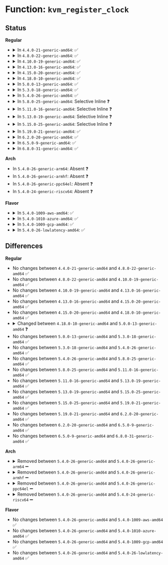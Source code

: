 # Function: <code>kvm_register_clock</code>

## Status
<b>Regular</b>
<ul>
<li>
<details>
<summary>In <code>4.4.0-21-generic-amd64</code>: ✅</summary>

```c
int kvm_register_clock(char * txt)
```

```json
{
  "name": "kvm_register_clock",
  "collision_type": "Unique Global",
  "inline_type": "No",
  "funcs": [
    {
      "addr": 18446744071579255744,
      "name": "kvm_register_clock",
      "external": true,
      "loc": "arch/x86/kernel/kvmclock.c:180",
      "file": "arch/x86/kernel/kvmclock.c",
      "inline": "seen, unknown",
      "caller_inline": [],
      "caller_func": [
        "arch/x86/kernel/kvmclock.c:kvm_restore_sched_clock_state",
        "arch/x86/kernel/kvmclock.c:kvmclock_init"
      ]
    }
  ],
  "symbols": [
    {
      "addr": 18446744071579255744,
      "name": "kvm_register_clock",
      "section": ".text",
      "bind": "STB_GLOBAL",
      "size": 125
    }
  ]
}
```
</details>
</li>
<li>
<details>
<summary>In <code>4.8.0-22-generic-amd64</code>: ✅</summary>

```c
int kvm_register_clock(char * txt)
```

```json
{
  "name": "kvm_register_clock",
  "collision_type": "Unique Global",
  "inline_type": "No",
  "funcs": [
    {
      "addr": 18446744071579254832,
      "name": "kvm_register_clock",
      "external": true,
      "loc": "arch/x86/kernel/kvmclock.c:185",
      "file": "arch/x86/kernel/kvmclock.c",
      "inline": "seen, unknown",
      "caller_inline": [],
      "caller_func": [
        "arch/x86/kernel/kvmclock.c:kvmclock_init",
        "arch/x86/kernel/kvmclock.c:kvm_restore_sched_clock_state"
      ]
    }
  ],
  "symbols": [
    {
      "addr": 18446744071579254832,
      "name": "kvm_register_clock",
      "section": ".text",
      "bind": "STB_GLOBAL",
      "size": 173
    }
  ]
}
```
</details>
</li>
<li>
<details>
<summary>In <code>4.10.0-19-generic-amd64</code>: ✅</summary>

```c
int kvm_register_clock(char * txt)
```

```json
{
  "name": "kvm_register_clock",
  "collision_type": "Unique Global",
  "inline_type": "No",
  "funcs": [
    {
      "addr": 18446744071579268400,
      "name": "kvm_register_clock",
      "external": true,
      "loc": "arch/x86/kernel/kvmclock.c:185",
      "file": "arch/x86/kernel/kvmclock.c",
      "inline": "seen, unknown",
      "caller_inline": [],
      "caller_func": [
        "arch/x86/kernel/kvmclock.c:kvmclock_init",
        "arch/x86/kernel/kvmclock.c:kvm_restore_sched_clock_state"
      ]
    }
  ],
  "symbols": [
    {
      "addr": 18446744071579268400,
      "name": "kvm_register_clock",
      "section": ".text",
      "bind": "STB_GLOBAL",
      "size": 173
    }
  ]
}
```
</details>
</li>
<li>
<details>
<summary>In <code>4.13.0-16-generic-amd64</code>: ✅</summary>

```c
int kvm_register_clock(char * txt)
```

```json
{
  "name": "kvm_register_clock",
  "collision_type": "Unique Global",
  "inline_type": "No",
  "funcs": [
    {
      "addr": 18446744071579265024,
      "name": "kvm_register_clock",
      "external": true,
      "loc": "arch/x86/kernel/kvmclock.c:189",
      "file": "arch/x86/kernel/kvmclock.c",
      "inline": "seen, unknown",
      "caller_inline": [],
      "caller_func": [
        "arch/x86/kernel/kvmclock.c:kvmclock_init",
        "arch/x86/kernel/kvmclock.c:kvm_restore_sched_clock_state"
      ]
    }
  ],
  "symbols": [
    {
      "addr": 18446744071579265024,
      "name": "kvm_register_clock",
      "section": ".text",
      "bind": "STB_GLOBAL",
      "size": 173
    }
  ]
}
```
</details>
</li>
<li>
<details>
<summary>In <code>4.15.0-20-generic-amd64</code>: ✅</summary>

```c
int kvm_register_clock(char * txt)
```

```json
{
  "name": "kvm_register_clock",
  "collision_type": "Unique Global",
  "inline_type": "No",
  "funcs": [
    {
      "addr": 18446744071579281872,
      "name": "kvm_register_clock",
      "external": true,
      "loc": "arch/x86/kernel/kvmclock.c:184",
      "file": "arch/x86/kernel/kvmclock.c",
      "inline": "seen, unknown",
      "caller_inline": [],
      "caller_func": [
        "arch/x86/kernel/kvmclock.c:kvmclock_init",
        "arch/x86/kernel/kvmclock.c:kvm_restore_sched_clock_state"
      ]
    }
  ],
  "symbols": [
    {
      "addr": 18446744071579281872,
      "name": "kvm_register_clock",
      "section": ".text",
      "bind": "STB_GLOBAL",
      "size": 173
    }
  ]
}
```
</details>
</li>
<li>
<details>
<summary>In <code>4.18.0-10-generic-amd64</code>: ✅</summary>

```c
int kvm_register_clock(char * txt)
```

```json
{
  "name": "kvm_register_clock",
  "collision_type": "Unique Global",
  "inline_type": "No",
  "funcs": [
    {
      "addr": 18446744071579293360,
      "name": "kvm_register_clock",
      "external": true,
      "loc": "arch/x86/kernel/kvmclock.c:185",
      "file": "arch/x86/kernel/kvmclock.c",
      "inline": "seen, unknown",
      "caller_inline": [],
      "caller_func": [
        "arch/x86/kernel/kvmclock.c:kvmclock_init",
        "arch/x86/kernel/kvmclock.c:kvm_restore_sched_clock_state"
      ]
    }
  ],
  "symbols": [
    {
      "addr": 18446744071579293360,
      "name": "kvm_register_clock",
      "section": ".text",
      "bind": "STB_GLOBAL",
      "size": 175
    }
  ]
}
```
</details>
</li>
<li>
<details>
<summary>In <code>5.0.0-13-generic-amd64</code>: ✅</summary>

```c
void kvm_register_clock(char * txt)
```

```json
{
  "name": "kvm_register_clock",
  "collision_type": "Unique Static",
  "inline_type": "No",
  "funcs": [
    {
      "addr": 18446744071579318080,
      "name": "kvm_register_clock",
      "external": false,
      "loc": "arch/x86/kernel/kvmclock.c:171",
      "file": "arch/x86/kernel/kvmclock.c",
      "inline": "seen, unknown",
      "caller_inline": [],
      "caller_func": [
        "arch/x86/kernel/kvmclock.c:kvmclock_init",
        "arch/x86/kernel/kvmclock.c:kvm_setup_secondary_clock",
        "arch/x86/kernel/kvmclock.c:kvm_restore_sched_clock_state"
      ]
    }
  ],
  "symbols": [
    {
      "addr": 18446744071579318080,
      "name": "kvm_register_clock",
      "section": ".text",
      "bind": "STB_LOCAL",
      "size": 84
    }
  ]
}
```
</details>
</li>
<li>
<details>
<summary>In <code>5.3.0-18-generic-amd64</code>: ✅</summary>

```c
void kvm_register_clock(char * txt)
```

```json
{
  "name": "kvm_register_clock",
  "collision_type": "Unique Static",
  "inline_type": "No",
  "funcs": [
    {
      "addr": 18446744071579333312,
      "name": "kvm_register_clock",
      "external": false,
      "loc": "arch/x86/kernel/kvmclock.c:171",
      "file": "arch/x86/kernel/kvmclock.c",
      "inline": "seen, unknown",
      "caller_inline": [],
      "caller_func": [
        "arch/x86/kernel/kvmclock.c:kvmclock_init",
        "arch/x86/kernel/kvmclock.c:kvm_setup_secondary_clock",
        "arch/x86/kernel/kvmclock.c:kvm_restore_sched_clock_state"
      ]
    }
  ],
  "symbols": [
    {
      "addr": 18446744071579333312,
      "name": "kvm_register_clock",
      "section": ".text",
      "bind": "STB_LOCAL",
      "size": 83
    }
  ]
}
```
</details>
</li>
<li>
<details>
<summary>In <code>5.4.0-26-generic-amd64</code>: ✅</summary>

```c
void kvm_register_clock(char * txt)
```

```json
{
  "name": "kvm_register_clock",
  "collision_type": "Unique Static",
  "inline_type": "No",
  "funcs": [
    {
      "addr": 18446744071579337552,
      "name": "kvm_register_clock",
      "external": false,
      "loc": "arch/x86/kernel/kvmclock.c:171",
      "file": "arch/x86/kernel/kvmclock.c",
      "inline": "seen, unknown",
      "caller_inline": [],
      "caller_func": [
        "arch/x86/kernel/kvmclock.c:kvmclock_init",
        "arch/x86/kernel/kvmclock.c:kvm_setup_secondary_clock",
        "arch/x86/kernel/kvmclock.c:kvm_restore_sched_clock_state"
      ]
    }
  ],
  "symbols": [
    {
      "addr": 18446744071579337552,
      "name": "kvm_register_clock",
      "section": ".text",
      "bind": "STB_LOCAL",
      "size": 83
    }
  ]
}
```
</details>
</li>
<li>
<details>
<summary>In <code>5.8.0-25-generic-amd64</code>: Selective Inline ❓</summary>

```c
void kvm_register_clock(char * txt)
```

```json
{
  "name": "kvm_register_clock",
  "collision_type": "Unique Static",
  "inline_type": "Selective",
  "funcs": [
    {
      "addr": 18446744071579367552,
      "name": "kvm_register_clock",
      "external": false,
      "loc": "arch/x86/kernel/kvmclock.c:178",
      "file": "arch/x86/kernel/kvmclock.c",
      "inline": "not declared, inlined",
      "caller_inline": [
        "arch/x86/kernel/kvmclock.c:kvm_setup_secondary_clock",
        "arch/x86/kernel/kvmclock.c:kvm_restore_sched_clock_state"
      ],
      "caller_func": [
        "arch/x86/kernel/kvmclock.c:kvmclock_init"
      ]
    }
  ],
  "symbols": [
    {
      "addr": 18446744071579367040,
      "name": "kvm_register_clock",
      "section": ".text",
      "bind": "STB_LOCAL",
      "size": 89
    }
  ]
}
```
</details>
</li>
<li>
<details>
<summary>In <code>5.11.0-16-generic-amd64</code>: Selective Inline ❓</summary>

```c
void kvm_register_clock(char * txt)
```

```json
{
  "name": "kvm_register_clock",
  "collision_type": "Unique Static",
  "inline_type": "Selective",
  "funcs": [
    {
      "addr": 18446744071579366624,
      "name": "kvm_register_clock",
      "external": false,
      "loc": "arch/x86/kernel/kvmclock.c:177",
      "file": "arch/x86/kernel/kvmclock.c",
      "inline": "not declared, inlined",
      "caller_inline": [
        "arch/x86/kernel/kvmclock.c:kvm_setup_secondary_clock",
        "arch/x86/kernel/kvmclock.c:kvm_restore_sched_clock_state"
      ],
      "caller_func": [
        "arch/x86/kernel/kvmclock.c:kvmclock_init"
      ]
    }
  ],
  "symbols": [
    {
      "addr": 18446744071579366112,
      "name": "kvm_register_clock",
      "section": ".text",
      "bind": "STB_LOCAL",
      "size": 89
    }
  ]
}
```
</details>
</li>
<li>
<details>
<summary>In <code>5.13.0-19-generic-amd64</code>: Selective Inline ❓</summary>

```c
void kvm_register_clock(char * txt)
```

```json
{
  "name": "kvm_register_clock",
  "collision_type": "Unique Static",
  "inline_type": "Selective",
  "funcs": [
    {
      "addr": 18446744071579370944,
      "name": "kvm_register_clock",
      "external": false,
      "loc": "arch/x86/kernel/kvmclock.c:176",
      "file": "arch/x86/kernel/kvmclock.c",
      "inline": "not declared, inlined",
      "caller_inline": [
        "arch/x86/kernel/kvmclock.c:kvm_setup_secondary_clock",
        "arch/x86/kernel/kvmclock.c:kvm_restore_sched_clock_state"
      ],
      "caller_func": [
        "arch/x86/kernel/kvmclock.c:kvmclock_init"
      ]
    }
  ],
  "symbols": [
    {
      "addr": 18446744071579370560,
      "name": "kvm_register_clock",
      "section": ".text",
      "bind": "STB_LOCAL",
      "size": 90
    }
  ]
}
```
</details>
</li>
<li>
<details>
<summary>In <code>5.15.0-25-generic-amd64</code>: Selective Inline ❓</summary>

```c
void kvm_register_clock(char * txt)
```

```json
{
  "name": "kvm_register_clock",
  "collision_type": "Unique Static",
  "inline_type": "Selective",
  "funcs": [
    {
      "addr": 18446744071579432176,
      "name": "kvm_register_clock",
      "external": false,
      "loc": "arch/x86/kernel/kvmclock.c:167",
      "file": "arch/x86/kernel/kvmclock.c",
      "inline": "not declared, inlined",
      "caller_inline": [
        "arch/x86/kernel/kvmclock.c:kvm_setup_secondary_clock",
        "arch/x86/kernel/kvmclock.c:kvm_restore_sched_clock_state"
      ],
      "caller_func": [
        "arch/x86/kernel/kvmclock.c:kvmclock_init"
      ]
    }
  ],
  "symbols": [
    {
      "addr": 18446744071579431792,
      "name": "kvm_register_clock",
      "section": ".text",
      "bind": "STB_LOCAL",
      "size": 90
    }
  ]
}
```
</details>
</li>
<li>
<details>
<summary>In <code>5.19.0-21-generic-amd64</code>: ✅</summary>

```c
void kvm_register_clock(char * txt)
```

```json
{
  "name": "kvm_register_clock",
  "collision_type": "Unique Static",
  "inline_type": "No",
  "funcs": [
    {
      "addr": 18446744071579500704,
      "name": "kvm_register_clock",
      "external": false,
      "loc": "arch/x86/kernel/kvmclock.c:167",
      "file": "arch/x86/kernel/kvmclock.c",
      "inline": "seen, unknown",
      "caller_inline": [],
      "caller_func": [
        "arch/x86/kernel/kvmclock.c:kvmclock_init",
        "arch/x86/kernel/kvmclock.c:kvm_setup_secondary_clock",
        "arch/x86/kernel/kvmclock.c:kvm_restore_sched_clock_state"
      ]
    }
  ],
  "symbols": [
    {
      "addr": 18446744071579500704,
      "name": "kvm_register_clock",
      "section": ".text",
      "bind": "STB_LOCAL",
      "size": 186
    }
  ]
}
```
</details>
</li>
<li>
<details>
<summary>In <code>6.2.0-20-generic-amd64</code>: ✅</summary>

```c
void kvm_register_clock(char * txt)
```

```json
{
  "name": "kvm_register_clock",
  "collision_type": "Unique Static",
  "inline_type": "No",
  "funcs": [
    {
      "addr": 18446744071579597552,
      "name": "kvm_register_clock",
      "external": false,
      "loc": "arch/x86/kernel/kvmclock.c:167",
      "file": "arch/x86/kernel/kvmclock.c",
      "inline": "seen, unknown",
      "caller_inline": [],
      "caller_func": [
        "arch/x86/kernel/kvmclock.c:kvmclock_init",
        "arch/x86/kernel/kvmclock.c:kvm_setup_secondary_clock",
        "arch/x86/kernel/kvmclock.c:kvm_restore_sched_clock_state"
      ]
    }
  ],
  "symbols": [
    {
      "addr": 18446744071579597552,
      "name": "kvm_register_clock",
      "section": ".text",
      "bind": "STB_LOCAL",
      "size": 186
    }
  ]
}
```
</details>
</li>
<li>
<details>
<summary>In <code>6.5.0-9-generic-amd64</code>: ✅</summary>

```c
void kvm_register_clock(char * txt)
```

```json
{
  "name": "kvm_register_clock",
  "collision_type": "Unique Static",
  "inline_type": "No",
  "funcs": [
    {
      "addr": 18446744071579610336,
      "name": "kvm_register_clock",
      "external": false,
      "loc": "arch/x86/kernel/kvmclock.c:167",
      "file": "arch/x86/kernel/kvmclock.c",
      "inline": "seen, unknown",
      "caller_inline": [],
      "caller_func": [
        "arch/x86/kernel/kvmclock.c:kvmclock_init",
        "arch/x86/kernel/kvmclock.c:kvm_setup_secondary_clock",
        "arch/x86/kernel/kvmclock.c:kvm_restore_sched_clock_state"
      ]
    }
  ],
  "symbols": [
    {
      "addr": 18446744071579610336,
      "name": "kvm_register_clock",
      "section": ".text",
      "bind": "STB_LOCAL",
      "size": 186
    }
  ]
}
```
</details>
</li>
<li>
<details>
<summary>In <code>6.8.0-31-generic-amd64</code>: ✅</summary>

```c
void kvm_register_clock(char * txt)
```

```json
{
  "name": "kvm_register_clock",
  "collision_type": "Unique Static",
  "inline_type": "No",
  "funcs": [
    {
      "addr": 18446744071579640096,
      "name": "kvm_register_clock",
      "external": false,
      "loc": "arch/x86/kernel/kvmclock.c:167",
      "file": "arch/x86/kernel/kvmclock.c",
      "inline": "seen, unknown",
      "caller_inline": [],
      "caller_func": [
        "arch/x86/kernel/kvmclock.c:kvmclock_init",
        "arch/x86/kernel/kvmclock.c:kvm_setup_secondary_clock",
        "arch/x86/kernel/kvmclock.c:kvm_restore_sched_clock_state"
      ]
    }
  ],
  "symbols": [
    {
      "addr": 18446744071579640096,
      "name": "kvm_register_clock",
      "section": ".text",
      "bind": "STB_LOCAL",
      "size": 186
    }
  ]
}
```
</details>
</li>
</ul>
<b>Arch</b>
<ul>
<li>
In <code>5.4.0-26-generic-arm64</code>: Absent ❓
</li>
<li>
In <code>5.4.0-26-generic-armhf</code>: Absent ❓
</li>
<li>
In <code>5.4.0-26-generic-ppc64el</code>: Absent ❓
</li>
<li>
In <code>5.4.0-24-generic-riscv64</code>: Absent ❓
</li>
</ul>
<b>Flavor</b>
<ul>
<li>
<details>
<summary>In <code>5.4.0-1009-aws-amd64</code>: ✅</summary>

```c
void kvm_register_clock(char * txt)
```

```json
{
  "name": "kvm_register_clock",
  "collision_type": "Unique Static",
  "inline_type": "No",
  "funcs": [
    {
      "addr": 18446744071579333456,
      "name": "kvm_register_clock",
      "external": false,
      "loc": "arch/x86/kernel/kvmclock.c:171",
      "file": "arch/x86/kernel/kvmclock.c",
      "inline": "seen, unknown",
      "caller_inline": [],
      "caller_func": [
        "arch/x86/kernel/kvmclock.c:kvmclock_init",
        "arch/x86/kernel/kvmclock.c:kvm_setup_secondary_clock",
        "arch/x86/kernel/kvmclock.c:kvm_restore_sched_clock_state"
      ]
    }
  ],
  "symbols": [
    {
      "addr": 18446744071579333456,
      "name": "kvm_register_clock",
      "section": ".text",
      "bind": "STB_LOCAL",
      "size": 83
    }
  ]
}
```
</details>
</li>
<li>
<details>
<summary>In <code>5.4.0-1010-azure-amd64</code>: ✅</summary>

```c
void kvm_register_clock(char * txt)
```

```json
{
  "name": "kvm_register_clock",
  "collision_type": "Unique Static",
  "inline_type": "No",
  "funcs": [
    {
      "addr": 18446744071579268176,
      "name": "kvm_register_clock",
      "external": false,
      "loc": "arch/x86/kernel/kvmclock.c:171",
      "file": "arch/x86/kernel/kvmclock.c",
      "inline": "seen, unknown",
      "caller_inline": [],
      "caller_func": [
        "arch/x86/kernel/kvmclock.c:kvmclock_init",
        "arch/x86/kernel/kvmclock.c:kvm_setup_secondary_clock",
        "arch/x86/kernel/kvmclock.c:kvm_restore_sched_clock_state"
      ]
    }
  ],
  "symbols": [
    {
      "addr": 18446744071579268176,
      "name": "kvm_register_clock",
      "section": ".text",
      "bind": "STB_LOCAL",
      "size": 89
    }
  ]
}
```
</details>
</li>
<li>
<details>
<summary>In <code>5.4.0-1009-gcp-amd64</code>: ✅</summary>

```c
void kvm_register_clock(char * txt)
```

```json
{
  "name": "kvm_register_clock",
  "collision_type": "Unique Static",
  "inline_type": "No",
  "funcs": [
    {
      "addr": 18446744071579333376,
      "name": "kvm_register_clock",
      "external": false,
      "loc": "arch/x86/kernel/kvmclock.c:171",
      "file": "arch/x86/kernel/kvmclock.c",
      "inline": "seen, unknown",
      "caller_inline": [],
      "caller_func": [
        "arch/x86/kernel/kvmclock.c:kvmclock_init",
        "arch/x86/kernel/kvmclock.c:kvm_setup_secondary_clock",
        "arch/x86/kernel/kvmclock.c:kvm_restore_sched_clock_state"
      ]
    }
  ],
  "symbols": [
    {
      "addr": 18446744071579333376,
      "name": "kvm_register_clock",
      "section": ".text",
      "bind": "STB_LOCAL",
      "size": 83
    }
  ]
}
```
</details>
</li>
<li>
<details>
<summary>In <code>5.4.0-26-lowlatency-amd64</code>: ✅</summary>

```c
void kvm_register_clock(char * txt)
```

```json
{
  "name": "kvm_register_clock",
  "collision_type": "Unique Static",
  "inline_type": "No",
  "funcs": [
    {
      "addr": 18446744071579341712,
      "name": "kvm_register_clock",
      "external": false,
      "loc": "arch/x86/kernel/kvmclock.c:171",
      "file": "arch/x86/kernel/kvmclock.c",
      "inline": "seen, unknown",
      "caller_inline": [],
      "caller_func": [
        "arch/x86/kernel/kvmclock.c:kvmclock_init",
        "arch/x86/kernel/kvmclock.c:kvm_setup_secondary_clock",
        "arch/x86/kernel/kvmclock.c:kvm_restore_sched_clock_state"
      ]
    }
  ],
  "symbols": [
    {
      "addr": 18446744071579341712,
      "name": "kvm_register_clock",
      "section": ".text",
      "bind": "STB_LOCAL",
      "size": 83
    }
  ]
}
```
</details>
</li>
</ul>

## Differences
<b>Regular</b>
<ul>
<li>
No changes between <code>4.4.0-21-generic-amd64</code> and <code>4.8.0-22-generic-amd64</code> ✅
</li>
<li>
No changes between <code>4.8.0-22-generic-amd64</code> and <code>4.10.0-19-generic-amd64</code> ✅
</li>
<li>
No changes between <code>4.10.0-19-generic-amd64</code> and <code>4.13.0-16-generic-amd64</code> ✅
</li>
<li>
No changes between <code>4.13.0-16-generic-amd64</code> and <code>4.15.0-20-generic-amd64</code> ✅
</li>
<li>
No changes between <code>4.15.0-20-generic-amd64</code> and <code>4.18.0-10-generic-amd64</code> ✅
</li>
<li>
<details>
<summary>Changed between <code>4.18.0-10-generic-amd64</code> and <code>5.0.0-13-generic-amd64</code> ❓</summary>
<ul>
<li>
<b>Return type changed. </b>
<code>int</code> ➡️ <code>void</code>
</li>
</ul>
</details>
</li>
<li>
No changes between <code>5.0.0-13-generic-amd64</code> and <code>5.3.0-18-generic-amd64</code> ✅
</li>
<li>
No changes between <code>5.3.0-18-generic-amd64</code> and <code>5.4.0-26-generic-amd64</code> ✅
</li>
<li>
No changes between <code>5.4.0-26-generic-amd64</code> and <code>5.8.0-25-generic-amd64</code> ✅
</li>
<li>
No changes between <code>5.8.0-25-generic-amd64</code> and <code>5.11.0-16-generic-amd64</code> ✅
</li>
<li>
No changes between <code>5.11.0-16-generic-amd64</code> and <code>5.13.0-19-generic-amd64</code> ✅
</li>
<li>
No changes between <code>5.13.0-19-generic-amd64</code> and <code>5.15.0-25-generic-amd64</code> ✅
</li>
<li>
No changes between <code>5.15.0-25-generic-amd64</code> and <code>5.19.0-21-generic-amd64</code> ✅
</li>
<li>
No changes between <code>5.19.0-21-generic-amd64</code> and <code>6.2.0-20-generic-amd64</code> ✅
</li>
<li>
No changes between <code>6.2.0-20-generic-amd64</code> and <code>6.5.0-9-generic-amd64</code> ✅
</li>
<li>
No changes between <code>6.5.0-9-generic-amd64</code> and <code>6.8.0-31-generic-amd64</code> ✅
</li>
</ul>
<b>Arch</b>
<ul>
<li>
<details>
<summary>Removed between <code>5.4.0-26-generic-amd64</code> and <code>5.4.0-26-generic-arm64</code> ➖</summary>

```c
void kvm_register_clock(char * txt)
```
</details>
</li>
<li>
<details>
<summary>Removed between <code>5.4.0-26-generic-amd64</code> and <code>5.4.0-26-generic-armhf</code> ➖</summary>

```c
void kvm_register_clock(char * txt)
```
</details>
</li>
<li>
<details>
<summary>Removed between <code>5.4.0-26-generic-amd64</code> and <code>5.4.0-26-generic-ppc64el</code> ➖</summary>

```c
void kvm_register_clock(char * txt)
```
</details>
</li>
<li>
<details>
<summary>Removed between <code>5.4.0-26-generic-amd64</code> and <code>5.4.0-24-generic-riscv64</code> ➖</summary>

```c
void kvm_register_clock(char * txt)
```
</details>
</li>
</ul>
<b>Flavor</b>
<ul>
<li>
No changes between <code>5.4.0-26-generic-amd64</code> and <code>5.4.0-1009-aws-amd64</code> ✅
</li>
<li>
No changes between <code>5.4.0-26-generic-amd64</code> and <code>5.4.0-1010-azure-amd64</code> ✅
</li>
<li>
No changes between <code>5.4.0-26-generic-amd64</code> and <code>5.4.0-1009-gcp-amd64</code> ✅
</li>
<li>
No changes between <code>5.4.0-26-generic-amd64</code> and <code>5.4.0-26-lowlatency-amd64</code> ✅
</li>
</ul>
